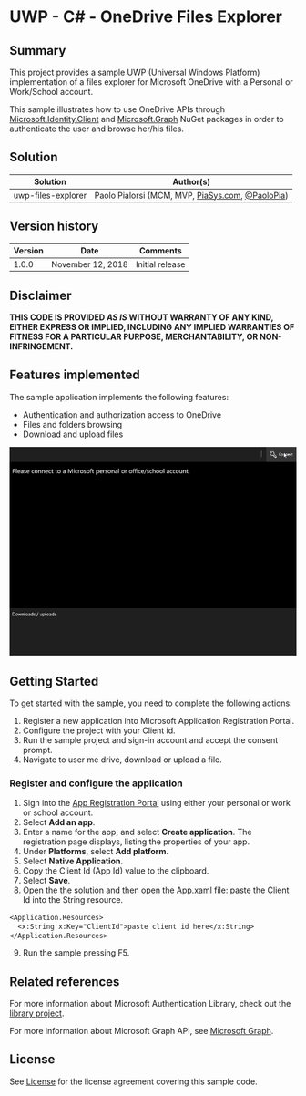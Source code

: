 # UWP - C# - OneDrive Files Explorer

## Summary
This project provides a sample UWP (Universal Windows Platform) implementation of a files explorer for Microsoft OneDrive with a Personal or Work/School account.

This sample illustrates how to use OneDrive APIs through [Microsoft.Identity.Client](https://www.nuget.org/packages/Microsoft.Identity.Client) and [Microsoft.Graph](https://www.nuget.org/packages/Microsoft.Graph) NuGet packages in order to authenticate the user and browse her/his files.

## Solution

Solution|Author(s)
--------|---------
uwp-files-explorer|Paolo Pialorsi (MCM, MVP, [PiaSys.com](https://piasys.com), [@PaoloPia](https://twitter.com/PaoloPia))

## Version history

Version|Date|Comments
-------|----|--------
1.0.0|November 12, 2018|Initial release

## Disclaimer

**THIS CODE IS PROVIDED *AS IS* WITHOUT WARRANTY OF ANY KIND, EITHER EXPRESS OR IMPLIED, INCLUDING ANY IMPLIED WARRANTIES OF FITNESS FOR A PARTICULAR PURPOSE, MERCHANTABILITY, OR NON-INFRINGEMENT.**

## Features implemented
The sample application implements the following features:
- Authentication and authorization access to OneDrive
- Files and folders browsing
- Download and upload files

![OneDrive Files Explorer Demo](./assets/demo.gif)

## Getting Started

To get started with the sample, you need to complete the following actions:

1. Register a new application into Microsoft Application Registration Portal.
2. Configure the project with your Client id.
3. Run the sample project and sign-in account and accept the consent prompt.
4. Navigate to user me drive, download or upload a file.

### Register and configure the application

1. Sign into the [App Registration Portal](https://apps.dev.microsoft.com/) using either your personal or work or school account.  
2. Select **Add an app**.  
3. Enter a name for the app, and select **Create application**. The registration page displays, listing the properties of your app.  
4. Under **Platforms**, select **Add platform**.  
5. Select **Native Application**.  
6. Copy the Client Id (App Id) value to the clipboard.
7. Select **Save**.  
8. Open the the solution and then open the [App.xaml](FilesExplorer/App.xaml) file: paste the Client Id into the String resource.
```
<Application.Resources>
  <x:String x:Key="ClientId">paste client id here</x:String>
</Application.Resources>
```
9. Run the sample pressing F5.

## Related references

For more information about Microsoft Authentication Library, check out the [library project](https://github.com/AzureAD/microsoft-authentication-library-for-dotnet).

For more information about Microsoft Graph API, see [Microsoft Graph](https://graph.microsoft.com).

## License

See [License](LICENSE.txt) for the license agreement covering this sample code.